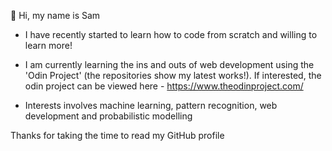 👋 Hi, my name is Sam

- I have recently started to learn how to code from scratch and willing to learn more!
  
- I am currently learning the ins and outs of web development using the 'Odin Project' (the repositories show my latest works!). If interested, the odin project can be viewed here - https://www.theodinproject.com/
  
- Interests involves machine learning, pattern recognition, web development and probabilistic modelling

Thanks for taking the time to read my GitHub profile



<!---
SamHughes971/SamHughes971 is a ✨ special ✨ repository because its `README.md` (this file) appears on your GitHub profile.
You can click the Preview link to take a look at your changes.
--->
